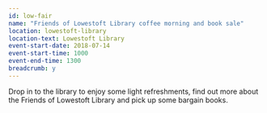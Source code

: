 ```yaml
---
id: low-fair
name: "Friends of Lowestoft Library coffee morning and book sale"
location: lowestoft-library
location-text: Lowestoft Library
event-start-date: 2018-07-14
event-start-time: 1000
event-end-time: 1300
breadcrumb: y
---
```


Drop in to the library to enjoy some light refreshments, find out more about the Friends of Lowestoft Library and pick up some bargain books.
